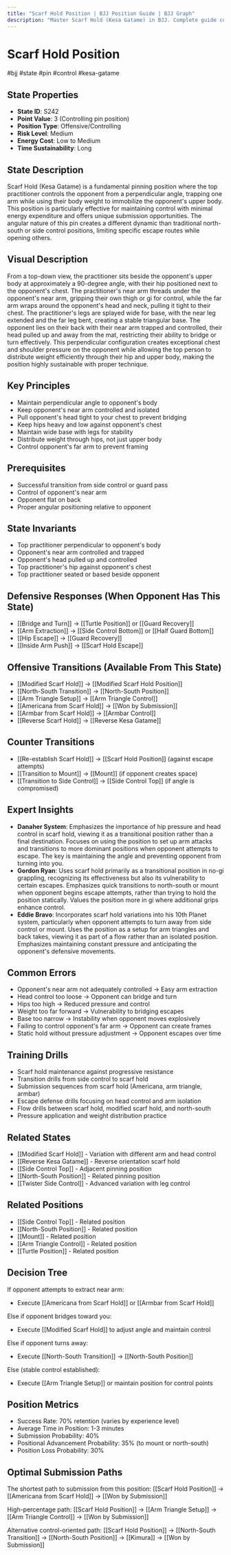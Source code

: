 ```yaml
---
title: "Scarf Hold Position | BJJ Position Guide | BJJ Graph"
description: "Master Scarf Hold (Kesa Gatame) in BJJ. Complete guide covering control, transitions, and submissions. Success rates: Beginner 60%, Intermediate 75%, Advanced 85%."
---
```




<!-- Schema Markup for SEO -->
<script type="application/ld+json">
{
  "@context": "https://schema.org",
  "@type": "HowTo",
  "name": "How to Use Scarf Hold Position in BJJ",
  "description": "Complete guide to executing techniques and transitions from Scarf Hold Position.",
  "step": [
    {
      "@type": "HowToStep",
      "name": "Execute North-South Transition",
      "text": "From this position, transition to North-South position for additional control.",
      "position": 1
    },
    {
      "@type": "HowToStep",
      "name": "Execute Modified Scarf Hold",
      "text": "Adjust position to modified scarf hold for better submission opportunities.",
      "position": 2
    },
    {
      "@type": "HowToStep",
      "name": "Execute Americana from Scarf Hold",
      "text": "From this position, attack the near arm with Americana submission.",
      "position": 3
    },
    {
      "@type": "HowToStep",
      "name": "Execute Arm Triangle",
      "text": "From this position, transition to arm triangle control.",
      "position": 4
    },
    {
      "@type": "HowToStep",
      "name": "Execute Armbar from Scarf Hold",
      "text": "From this position, attack the far arm with armbar.",
      "position": 5
    }
  ],
  "tool": [
    "BJJ Gi or No-Gi attire",
    "Training partner",
    "Mat space"
  ],
  "totalTime": "PT5M"
}
</script>
<script type="application/ld+json">
{
  "@context": "https://schema.org",
  "@type": "BreadcrumbList",
  "itemListElement": [
    {
      "@type": "ListItem",
      "position": 1,
      "name": "Home",
      "item": "https://bjjgraph.com/"
    },
    {
      "@type": "ListItem",
      "position": 2,
      "name": "Positions",
      "item": "https://bjjgraph.com/positions/"
    },
    {
      "@type": "ListItem",
      "position": 3,
      "name": "Scarf Hold Position",
      "item": "https://bjjgraph.com/positions/scarf-hold-position"
    }
  ]
}
</script>



<script type="application/ld+json">
{
  "@context": "https://schema.org",
  "@type": "WebPage",
  "name": "Scarf Hold Position",
  "description": "Master Scarf Hold (Kesa Gatame) in BJJ. Complete guide covering control, transitions, and submissions. Success rates: Beginner 60%, Intermediate 75%, Advanced 85%.",
  "url": "https://bjjgraph.com/positions/scarf-hold-position",
  "isPartOf": {
    "@type": "WebSite",
    "name": "BJJ Graph",
    "url": "https://bjjgraph.com"
  }
}
</script>

# Scarf Hold Position
#bjj #state #pin #control #kesa-gatame

## State Properties
- **State ID**: S242
- **Point Value**: 3 (Controlling pin position)
- **Position Type**: Offensive/Controlling
- **Risk Level**: Medium
- **Energy Cost**: Low to Medium
- **Time Sustainability**: Long

## State Description
Scarf Hold (Kesa Gatame) is a fundamental pinning position where the top practitioner controls the opponent from a perpendicular angle, trapping one arm while using their body weight to immobilize the opponent's upper body. This position is particularly effective for maintaining control with minimal energy expenditure and offers unique submission opportunities. The angular nature of this pin creates a different dynamic than traditional north-south or side control positions, limiting specific escape routes while opening others.

## Visual Description

From a top-down view, the practitioner sits beside the opponent's upper body at approximately a 90-degree angle, with their hip positioned next to the opponent's chest. The practitioner's near arm threads under the opponent's near arm, gripping their own thigh or gi for control, while the far arm wraps around the opponent's head and neck, pulling it tight to their chest. The practitioner's legs are splayed wide for base, with the near leg extended and the far leg bent, creating a stable triangular base. The opponent lies on their back with their near arm trapped and controlled, their head pulled up and away from the mat, restricting their ability to bridge or turn effectively. This perpendicular configuration creates exceptional chest and shoulder pressure on the opponent while allowing the top person to distribute weight efficiently through their hip and upper body, making the position highly sustainable with proper technique.

## Key Principles
- Maintain perpendicular angle to opponent's body
- Keep opponent's near arm controlled and isolated
- Pull opponent's head tight to your chest to prevent bridging
- Keep hips heavy and low against opponent's chest
- Maintain wide base with legs for stability
- Distribute weight through hips, not just upper body
- Control opponent's far arm to prevent framing

## Prerequisites
- Successful transition from side control or guard pass
- Control of opponent's near arm
- Opponent flat on back
- Proper angular positioning relative to opponent

## State Invariants
- Top practitioner perpendicular to opponent's body
- Opponent's near arm controlled and trapped
- Opponent's head pulled up and controlled
- Top practitioner's hip against opponent's chest
- Top practitioner seated or based beside opponent

## Defensive Responses (When Opponent Has This State)
- [[Bridge and Turn]] → [[Turtle Position]] or [[Guard Recovery]]
- [[Arm Extraction]] → [[Side Control Bottom]] or [[Half Guard Bottom]]
- [[Hip Escape]] → [[Guard Recovery]]
- [[Inside Arm Push]] → [[Scarf Hold Escape]]

## Offensive Transitions (Available From This State)
- [[Modified Scarf Hold]] → [[Modified Scarf Hold Position]]
- [[North-South Transition]] → [[North-South Position]]
- [[Arm Triangle Setup]] → [[Arm Triangle Control]]
- [[Americana from Scarf Hold]] → [[Won by Submission]]
- [[Armbar from Scarf Hold]] → [[Armbar Control]]
- [[Reverse Scarf Hold]] → [[Reverse Kesa Gatame]]

## Counter Transitions
- [[Re-establish Scarf Hold]] → [[Scarf Hold Position]] (against escape attempts)
- [[Transition to Mount]] → [[Mount]] (if opponent creates space)
- [[Transition to Side Control]] → [[Side Control Top]] (if angle is compromised)

## Expert Insights
- **Danaher System**: Emphasizes the importance of hip pressure and head control in scarf hold, viewing it as a transitional position rather than a final destination. Focuses on using the position to set up arm attacks and transitions to more dominant positions when opponent attempts to escape. The key is maintaining the angle and preventing opponent from turning into you.
- **Gordon Ryan**: Uses scarf hold primarily as a transitional position in no-gi grappling, recognizing its effectiveness but also its vulnerability to certain escapes. Emphasizes quick transitions to north-south or mount when opponent begins escape attempts, rather than trying to hold the position statically. Values the position more in gi where additional grips enhance control.
- **Eddie Bravo**: Incorporates scarf hold variations into his 10th Planet system, particularly when opponent attempts to turn away from side control or mount. Uses the position as a setup for arm triangles and back takes, viewing it as part of a flow rather than an isolated position. Emphasizes maintaining constant pressure and anticipating the opponent's defensive movements.

## Common Errors
- Opponent's near arm not adequately controlled → Easy arm extraction
- Head control too loose → Opponent can bridge and turn
- Hips too high → Reduced pressure and control
- Weight too far forward → Vulnerability to bridging escapes
- Base too narrow → Instability when opponent moves explosively
- Failing to control opponent's far arm → Opponent can create frames
- Static hold without pressure adjustment → Opponent escapes over time

## Training Drills
- Scarf hold maintenance against progressive resistance
- Transition drills from side control to scarf hold
- Submission sequences from scarf hold (Americana, arm triangle, armbar)
- Escape defense drills focusing on head control and arm isolation
- Flow drills between scarf hold, modified scarf hold, and north-south
- Pressure application and weight distribution practice

## Related States
- [[Modified Scarf Hold]] - Variation with different arm and head control
- [[Reverse Kesa Gatame]] - Reverse orientation scarf hold
- [[Side Control Top]] - Adjacent pinning position
- [[North-South Position]] - Related pinning position
- [[Twister Side Control]] - Advanced variation with leg control

## Related Positions

- [[Side Control Top]] - Related position
- [[North-South Position]] - Related position
- [[Mount]] - Related position
- [[Arm Triangle Control]] - Related position
- [[Turtle Position]] - Related position

## Decision Tree
If opponent attempts to extract near arm:
- Execute [[Americana from Scarf Hold]] or [[Armbar from Scarf Hold]]

Else if opponent bridges toward you:
- Execute [[Modified Scarf Hold]] to adjust angle and maintain control

Else if opponent turns away:
- Execute [[North-South Transition]] → [[North-South Position]]

Else (stable control established):
- Execute [[Arm Triangle Setup]] or maintain position for control points

## Position Metrics
- Success Rate: 70% retention (varies by experience level)
- Average Time in Position: 1-3 minutes
- Submission Probability: 40%
- Positional Advancement Probability: 35% (to mount or north-south)
- Position Loss Probability: 30%

## Optimal Submission Paths
The shortest path to submission from this position:
[[Scarf Hold Position]] → [[Americana from Scarf Hold]] → [[Won by Submission]]

High-percentage path:
[[Scarf Hold Position]] → [[Arm Triangle Setup]] → [[Arm Triangle Control]] → [[Won by Submission]]

Alternative control-oriented path:
[[Scarf Hold Position]] → [[North-South Transition]] → [[North-South Position]] → [[Kimura]] → [[Won by Submission]]
